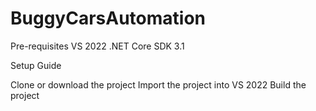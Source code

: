 # BuggyCarsAutomation
Pre-requisites
VS 2022
.NET Core SDK 3.1

Setup Guide

Clone or download the project
Import the project into VS 2022
Build the project
